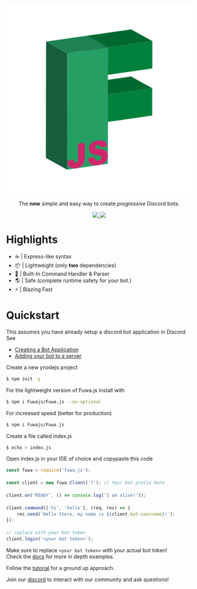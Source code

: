 <div align="center">
    <img src="https://github.com/Fuwajs/Fuwa.js/raw/main/misc/Logo.svg" width="512" height="512">
    <p>The <b>new</b> simple and easy way to create <em>progressive</em> Discord bots.</p>
    <p>
        <a href="https://discord.gg/FGn4T9eUp5">
            <img src="https://img.shields.io/discord/788135963528134656?color=7289da&logo=discord&logoColor=white"/>
        </a>
        <img src="https://travis-ci.com/Fuwajs/Fuwa.js.svg?branch=main"/>
    </p>
</div>

# Highlights

-   ☕️ | Express-like syntax
-   📦 | Lightweight (only **two** dependencies)
-   🔨 | Built-In Command Handler & Parser
-   🌎 | Safe (complete runtime safety for your bot.)
-   ⚡️ | Blazing Fast

# Quickstart

This assumes you have already setup a discord bot application in Discord. See

-   [Creating a Bot Application](https://discordjs.guide/preparations/setting-up-a-bot-application.html)
-   [Adding your bot to a server](https://discordjs.guide/preparations/adding-your-bot-to-servers.html#bot-invite-links)

Create a new ynodejs project

```bash
$ npm init -y
```

For the lightweight version of Fuwa.js install with

```bash
$ npm i Fuwajs/Fuwa.js --no-optional
```

For increased speed (better for production)

```bash
$ npm i Fuwajs/Fuwa.js
```

Create a file called index.js

```bash
$ echo > index.js
```

Open index.js in your IDE of choice and copypaste this code

```js
const fuwa = require('fuwa.js');

const client = new fuwa.Client('?'); // Your bot prefix here

client.on('READY', () => console.log('I am alive!'));

client.command(['hi', 'hello'], (req, res) => {
    res.send(`Hello there, my name is ${client.bot.username}!`);
});

// replace with your bot token
client.login('<your bot token>');
```

Make sure to replace `<your bot token>` with your actual bot token!
<br>
Check the [docs](https://Fuwajs.github.io/index.html) for more in depth examples.

Follow the [tutorial](https://github.com/fuwajs/fuwa.js/wiki) for a ground up approach.

Join our [discord](https://discord.gg/FGn4T9eUp5) to interact with our community and ask questions!
